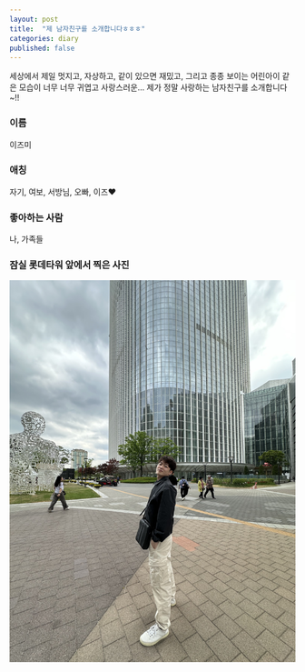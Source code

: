 ```yaml
---
layout: post
title:  "제 남자친구를 소개합니다ㅎㅎㅎ"
categories: diary
published: false
---
```

세상에서 제일 멋지고, 자상하고, 같이 있으면 재밌고, 그리고 종종 보이는 어린아이 같은 모습이 너무 너무 귀엽고 사랑스러운... 제가 정말 사랑하는 남자친구를 소개합니다~!!

### 이름
이즈미

### 애칭
자기, 여보, 서방님, 오빠, 이즈♥

### 좋아하는 사람
나, 가족들

### 잠실 롯데타워 앞에서 찍은 사진
![잠실 롯데타워 앞에서 찍은 사진](/assets/img/lotteTower.jpg)
